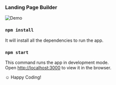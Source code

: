 ### Landing Page Builder
![Demo](demo.png)

### `npm install`

It will install all the dependencies to run the app.

### `npm start`

This command runs the app in development mode.<br>
Open [http://localhost:3000](http://localhost:3000) to view it in the browser.

:relaxed: Happy Coding!

